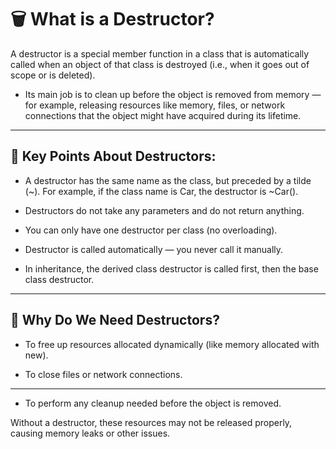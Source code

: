 #   🗑️ **What is a Destructor?**
A destructor is a special member function in a class that is automatically called when an object of that class is destroyed (i.e., when it goes out of scope or is deleted).

- Its main job is to clean up before the object is removed from memory — for example, releasing resources like memory, files, or network connections that the object might have acquired during its lifetime.
---
## 🔑 **Key Points About Destructors:**
- A destructor has the same name as the class, but preceded by a tilde (~).
For example, if the class name is Car, the destructor is ~Car().

- Destructors do not take any parameters and do not return anything.

- You can only have one destructor per class (no overloading).

- Destructor is called automatically — you never call it manually.

- In inheritance, the derived class destructor is called first, then the base class destructor.
---
## 🧩 **Why Do We Need Destructors?**
- To free up resources allocated dynamically (like memory allocated with new).

- To close files or network connections.
---

- To perform any cleanup needed before the object is removed.

Without a destructor, these resources may not be released properly, causing memory leaks or other issues.

